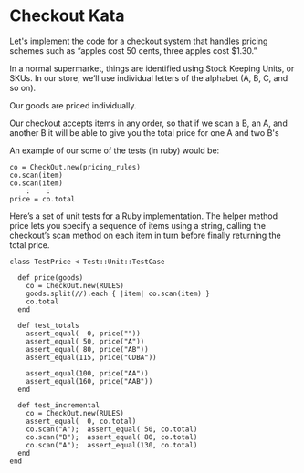 # Checkout Kata

Let's implement the code for a checkout system that handles pricing schemes such as “apples cost 50 cents, three apples cost $1.30.”

In a normal supermarket, things are identified using Stock Keeping Units, or SKUs. In our store, we’ll use individual letters of the alphabet (A, B, C, and so on). 

Our goods are priced individually.

Our checkout accepts items in any order, so that if we scan a B, an A, and another B it will be able to give you the total price for one A and two B's

An example of our some of the tests (in ruby) would be:

~~~
co = CheckOut.new(pricing_rules)
co.scan(item)
co.scan(item)
    :    :
price = co.total
~~~

Here’s a set of unit tests for a Ruby implementation. The helper method price lets you specify a sequence of items using a string, calling the checkout’s scan method on each item in turn before finally returning the total price.

~~~
class TestPrice < Test::Unit::TestCase

  def price(goods)
    co = CheckOut.new(RULES)
    goods.split(//).each { |item| co.scan(item) }
    co.total
  end

  def test_totals
    assert_equal(  0, price(""))
    assert_equal( 50, price("A"))
    assert_equal( 80, price("AB"))
    assert_equal(115, price("CDBA"))

    assert_equal(100, price("AA"))
    assert_equal(160, price("AAB"))
  end

  def test_incremental
    co = CheckOut.new(RULES)
    assert_equal(  0, co.total)
    co.scan("A");  assert_equal( 50, co.total)
    co.scan("B");  assert_equal( 80, co.total)
    co.scan("A");  assert_equal(130, co.total)
  end
end
~~~

